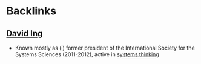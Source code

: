 
# Backlinks
## [David Ing](<David Ing.md>)
- Known mostly as (i) former president of the International Society for the Systems Sciences (2011-2012), active in [systems thinking](<systems thinking.md>)

